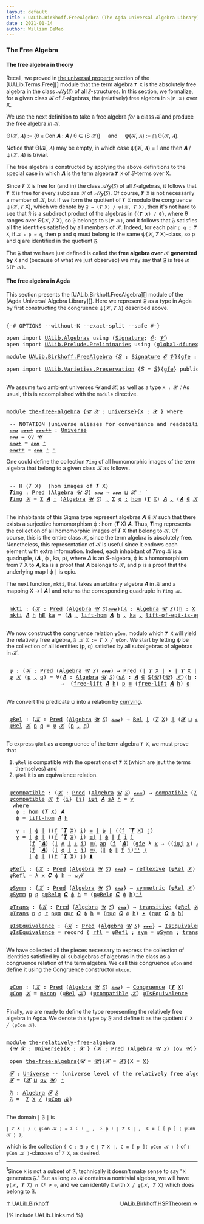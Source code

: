 ```yaml
---
layout: default
title : UALib.Birkhoff.FreeAlgebra (The Agda Universal Algebra Library)
date : 2021-01-14
author: William DeMeo
---
```


### <a id="the-free-algebra">The Free Algebra</a>

#### <a id="the-free-algebra-in-theory">The free algebra in theory</a>

Recall, we proved in [the universal property](UALib.Terms.Free.html#the-universal-property) section of the [UALib.Terms.Free][] module that the term algebra `𝑻 X` is the absolutely free algebra in the class 𝒜𝓁ℊ(𝑆) of all 𝑆-structures. In this section, we formalize, for a given class 𝒦 of 𝑆-algebras, the (relatively) free algebra in `S(P 𝒦)` over X.

We use the next definition to take a free algebra *for* a class 𝒦 and produce the free algebra *in* 𝒦.

Θ(𝒦, 𝑨) := {θ ∈ Con 𝑨 : 𝑨 / θ ∈ (S 𝒦)} &nbsp; &nbsp; and &nbsp; &nbsp; ψ(𝒦, 𝑨) := ⋂ Θ(𝒦, 𝑨).

Notice that Θ(𝒦, 𝑨) may be empty, in which case ψ(𝒦, 𝑨) = 1 and then 𝑨 / ψ(𝒦, 𝑨) is trivial.

The free algebra is constructed by applying the above definitions to the special case in which 𝑨 is the term algebra `𝑻 X` of 𝑆-terms over X.

Since `𝑻 X` is free for (and in) the class 𝒜𝓁ℊ(𝑆) of all 𝑆-algebras, it follows that `𝑻 X` is free for every subclass 𝒦 of 𝒜𝓁ℊ(𝑆). Of course, `𝑻 X` is not necessarily a member of 𝒦, but if we form the quotient of `𝑻 X` modulo the congruence ψ(𝒦, 𝑻 X), which we denote by `𝔉 = (𝑻 X) / ψ(𝒦, 𝑻 X)`, then it's not hard to see that 𝔉 is a subdirect product of the algebras in `{(𝑻 𝑋) / θ}`, where θ ranges over Θ(𝒦, 𝑻 X), so 𝔉 belongs to `S(P 𝒦)`, and it follows that 𝔉 satisfies all the identities satisfied by all members of 𝒦.  Indeed, for each pair `p q : 𝑻 X`, if `𝒦 ⊧ p ≈ q`, then p and q must belong to the same ψ(𝒦, 𝑻 X)-class, so p and q are identified in the quotient 𝔉.

The 𝔉 that we have just defined is called the **free algebra over** 𝒦 **generated by** `X` and (because of what we just observed) we may say that 𝔉 is free *in* `S(P 𝒦)`.


#### <a id="the-free-algebra-in-agda">The free algebra in Agda</a>

This section presents the [UALib.Birkhoff.FreeAlgebra][] module of the [Agda Universal Algebra Library][].  Here we represent 𝔉 as a type in Agda by first constructing the congruence ψ(𝒦, 𝑻 𝑋) described above.

<pre class="Agda">

<a id="2191" class="Symbol">{-#</a> <a id="2195" class="Keyword">OPTIONS</a> <a id="2203" class="Pragma">--without-K</a> <a id="2215" class="Pragma">--exact-split</a> <a id="2229" class="Pragma">--safe</a> <a id="2236" class="Symbol">#-}</a>

<a id="2241" class="Keyword">open</a> <a id="2246" class="Keyword">import</a> <a id="2253" href="UALib.Algebras.html" class="Module">UALib.Algebras</a> <a id="2268" class="Keyword">using</a> <a id="2274" class="Symbol">(</a><a id="2275" href="UALib.Algebras.Signatures.html#1377" class="Function">Signature</a><a id="2284" class="Symbol">;</a> <a id="2286" href="universes.html#613" class="Generalizable">𝓞</a><a id="2287" class="Symbol">;</a> <a id="2289" href="universes.html#617" class="Generalizable">𝓥</a><a id="2290" class="Symbol">)</a>
<a id="2292" class="Keyword">open</a> <a id="2297" class="Keyword">import</a> <a id="2304" href="UALib.Prelude.Preliminaries.html" class="Module">UALib.Prelude.Preliminaries</a> <a id="2332" class="Keyword">using</a> <a id="2338" class="Symbol">(</a><a id="2339" href="MGS-Subsingleton-Theorems.html#3468" class="Function">global-dfunext</a><a id="2353" class="Symbol">)</a>

<a id="2356" class="Keyword">module</a> <a id="2363" href="UALib.Birkhoff.FreeAlgebra.html" class="Module">UALib.Birkhoff.FreeAlgebra</a> <a id="2390" class="Symbol">{</a><a id="2391" href="UALib.Birkhoff.FreeAlgebra.html#2391" class="Bound">𝑆</a> <a id="2393" class="Symbol">:</a> <a id="2395" href="UALib.Algebras.Signatures.html#1377" class="Function">Signature</a> <a id="2405" href="universes.html#613" class="Generalizable">𝓞</a> <a id="2407" href="universes.html#617" class="Generalizable">𝓥</a><a id="2408" class="Symbol">}{</a><a id="2410" href="UALib.Birkhoff.FreeAlgebra.html#2410" class="Bound">gfe</a> <a id="2414" class="Symbol">:</a> <a id="2416" href="MGS-Subsingleton-Theorems.html#3468" class="Function">global-dfunext</a><a id="2430" class="Symbol">}</a> <a id="2432" class="Keyword">where</a>

<a id="2439" class="Keyword">open</a> <a id="2444" class="Keyword">import</a> <a id="2451" href="UALib.Varieties.Preservation.html" class="Module">UALib.Varieties.Preservation</a> <a id="2480" class="Symbol">{</a><a id="2481" class="Argument">𝑆</a> <a id="2483" class="Symbol">=</a> <a id="2485" href="UALib.Birkhoff.FreeAlgebra.html#2391" class="Bound">𝑆</a><a id="2486" class="Symbol">}{</a><a id="2488" href="UALib.Birkhoff.FreeAlgebra.html#2410" class="Bound">gfe</a><a id="2491" class="Symbol">}</a> <a id="2493" class="Keyword">public</a>

</pre>

We assume two ambient universes 𝓤 and 𝓧, as well as a type `X : 𝓧 ̇`. As usual, this is accomplished with the `module` directive.

<pre class="Agda">

<a id="2658" class="Keyword">module</a> <a id="the-free-algebra"></a><a id="2665" href="UALib.Birkhoff.FreeAlgebra.html#2665" class="Module">the-free-algebra</a> <a id="2682" class="Symbol">{</a><a id="2683" href="UALib.Birkhoff.FreeAlgebra.html#2683" class="Bound">𝓤</a> <a id="2685" href="UALib.Birkhoff.FreeAlgebra.html#2685" class="Bound">𝓧</a> <a id="2687" class="Symbol">:</a> <a id="2689" href="universes.html#551" class="Function">Universe</a><a id="2697" class="Symbol">}{</a><a id="2699" href="UALib.Birkhoff.FreeAlgebra.html#2699" class="Bound">X</a> <a id="2701" class="Symbol">:</a> <a id="2703" href="UALib.Birkhoff.FreeAlgebra.html#2685" class="Bound">𝓧</a> <a id="2705" href="universes.html#758" class="Function Operator">̇</a><a id="2706" class="Symbol">}</a> <a id="2708" class="Keyword">where</a>

 <a id="2716" class="Comment">-- NOTATION (universe aliases for convenience and readability).</a>
 <a id="the-free-algebra.𝓸𝓿𝓾"></a><a id="2781" href="UALib.Birkhoff.FreeAlgebra.html#2781" class="Function">𝓸𝓿𝓾</a> <a id="the-free-algebra.𝓸𝓿𝓾+"></a><a id="2785" href="UALib.Birkhoff.FreeAlgebra.html#2785" class="Function">𝓸𝓿𝓾+</a> <a id="the-free-algebra.𝓸𝓿𝓾++"></a><a id="2790" href="UALib.Birkhoff.FreeAlgebra.html#2790" class="Function">𝓸𝓿𝓾++</a> <a id="2796" class="Symbol">:</a> <a id="2798" href="universes.html#551" class="Function">Universe</a>
 <a id="2808" href="UALib.Birkhoff.FreeAlgebra.html#2781" class="Function">𝓸𝓿𝓾</a> <a id="2812" class="Symbol">=</a> <a id="2814" href="UALib.Algebras.Products.html#2030" class="Function">ov</a> <a id="2817" href="UALib.Birkhoff.FreeAlgebra.html#2683" class="Bound">𝓤</a>
 <a id="2820" href="UALib.Birkhoff.FreeAlgebra.html#2785" class="Function">𝓸𝓿𝓾+</a> <a id="2825" class="Symbol">=</a> <a id="2827" href="UALib.Birkhoff.FreeAlgebra.html#2781" class="Function">𝓸𝓿𝓾</a> <a id="2831" href="universes.html#527" class="Function Operator">⁺</a>
 <a id="2834" href="UALib.Birkhoff.FreeAlgebra.html#2790" class="Function">𝓸𝓿𝓾++</a> <a id="2840" class="Symbol">=</a> <a id="2842" href="UALib.Birkhoff.FreeAlgebra.html#2781" class="Function">𝓸𝓿𝓾</a> <a id="2846" href="universes.html#527" class="Function Operator">⁺</a> <a id="2848" href="universes.html#527" class="Function Operator">⁺</a>
</pre>

One could define the collection `𝑻img` of all homomorphic images of the term algebra that belong to a given class 𝒦 as follows.

<pre class="Agda">

 <a id="3006" class="Comment">-- H (𝑻 X)  (hom images of 𝑻 X)</a>
 <a id="the-free-algebra.𝑻img"></a><a id="3039" href="UALib.Birkhoff.FreeAlgebra.html#3039" class="Function">𝑻img</a> <a id="3044" class="Symbol">:</a> <a id="3046" href="UALib.Relations.Unary.html#1071" class="Function">Pred</a> <a id="3051" class="Symbol">(</a><a id="3052" href="UALib.Algebras.Algebras.html#771" class="Function">Algebra</a> <a id="3060" href="UALib.Birkhoff.FreeAlgebra.html#2683" class="Bound">𝓤</a> <a id="3062" href="UALib.Birkhoff.FreeAlgebra.html#2391" class="Bound">𝑆</a><a id="3063" class="Symbol">)</a> <a id="3065" href="UALib.Birkhoff.FreeAlgebra.html#2781" class="Function">𝓸𝓿𝓾</a> <a id="3069" class="Symbol">→</a> <a id="3071" href="UALib.Birkhoff.FreeAlgebra.html#2781" class="Function">𝓸𝓿𝓾</a> <a id="3075" href="Agda.Primitive.html#636" class="Function Operator">⊔</a> <a id="3077" href="UALib.Birkhoff.FreeAlgebra.html#2685" class="Bound">𝓧</a> <a id="3079" href="universes.html#527" class="Function Operator">⁺</a> <a id="3081" href="universes.html#758" class="Function Operator">̇</a>
 <a id="3084" href="UALib.Birkhoff.FreeAlgebra.html#3039" class="Function">𝑻img</a> <a id="3089" href="UALib.Birkhoff.FreeAlgebra.html#3089" class="Bound">𝒦</a> <a id="3091" class="Symbol">=</a> <a id="3093" href="MGS-MLTT.html#3074" class="Function">Σ</a> <a id="3095" href="UALib.Birkhoff.FreeAlgebra.html#3095" class="Bound">𝑨</a> <a id="3097" href="MGS-MLTT.html#3074" class="Function">꞉</a> <a id="3099" class="Symbol">(</a><a id="3100" href="UALib.Algebras.Algebras.html#771" class="Function">Algebra</a> <a id="3108" href="UALib.Birkhoff.FreeAlgebra.html#2683" class="Bound">𝓤</a> <a id="3110" href="UALib.Birkhoff.FreeAlgebra.html#2391" class="Bound">𝑆</a><a id="3111" class="Symbol">)</a> <a id="3113" href="MGS-MLTT.html#3074" class="Function">,</a> <a id="3115" href="MGS-MLTT.html#3074" class="Function">Σ</a> <a id="3117" href="UALib.Birkhoff.FreeAlgebra.html#3117" class="Bound">ϕ</a> <a id="3119" href="MGS-MLTT.html#3074" class="Function">꞉</a> <a id="3121" href="UALib.Homomorphisms.Basic.html#2319" class="Function">hom</a> <a id="3125" class="Symbol">(</a><a id="3126" href="UALib.Terms.Basic.html#3624" class="Function">𝑻</a> <a id="3128" href="UALib.Birkhoff.FreeAlgebra.html#2699" class="Bound">X</a><a id="3129" class="Symbol">)</a> <a id="3131" href="UALib.Birkhoff.FreeAlgebra.html#3095" class="Bound">𝑨</a> <a id="3133" href="MGS-MLTT.html#3074" class="Function">,</a> <a id="3135" class="Symbol">(</a><a id="3136" href="UALib.Birkhoff.FreeAlgebra.html#3095" class="Bound">𝑨</a> <a id="3138" href="UALib.Relations.Unary.html#2732" class="Function Operator">∈</a> <a id="3140" href="UALib.Birkhoff.FreeAlgebra.html#3089" class="Bound">𝒦</a><a id="3141" class="Symbol">)</a> <a id="3143" href="MGS-MLTT.html#3515" class="Function Operator">×</a> <a id="3145" href="UALib.Prelude.Inverses.html#2353" class="Function">Epic</a> <a id="3150" href="UALib.Prelude.Preliminaries.html#11659" class="Function Operator">∣</a> <a id="3152" href="UALib.Birkhoff.FreeAlgebra.html#3117" class="Bound">ϕ</a> <a id="3154" href="UALib.Prelude.Preliminaries.html#11659" class="Function Operator">∣</a>

</pre>

The inhabitants of this Sigma type represent algebras 𝑨 ∈ 𝒦 such that there exists a surjective homomorphism ϕ : hom (𝑻 X) 𝑨. Thus, 𝑻img represents the collection of all homomorphic images of 𝑻 X that belong to 𝒦.  Of course, this is the entire class 𝒦, since the term algebra is absolutely free. Nonetheless, this representation of 𝒦 is useful since it endows each element with extra information.  Indeed, each inhabitant of 𝑻img 𝒦 is a quadruple, (𝑨 , ϕ , ka, p), where 𝑨 is an 𝑆-algebra, ϕ is a homomorphism from 𝑻 X to 𝑨, ka is a proof that 𝑨 belongs to 𝒦, and p is a proof that the underlying map ∣ ϕ ∣ is epic.

The next function, `mkti`, that takes an arbitrary algebra 𝑨 in 𝒦 and a mapping X → ∣ 𝑨 ∣ and returns the corresponding quadruple in `𝑻img 𝒦`.

<pre class="Agda">

 <a id="the-free-algebra.mkti"></a><a id="3946" href="UALib.Birkhoff.FreeAlgebra.html#3946" class="Function">mkti</a> <a id="3951" class="Symbol">:</a> <a id="3953" class="Symbol">{</a><a id="3954" href="UALib.Birkhoff.FreeAlgebra.html#3954" class="Bound">𝒦</a> <a id="3956" class="Symbol">:</a> <a id="3958" href="UALib.Relations.Unary.html#1071" class="Function">Pred</a> <a id="3963" class="Symbol">(</a><a id="3964" href="UALib.Algebras.Algebras.html#771" class="Function">Algebra</a> <a id="3972" href="UALib.Birkhoff.FreeAlgebra.html#2683" class="Bound">𝓤</a> <a id="3974" href="UALib.Birkhoff.FreeAlgebra.html#2391" class="Bound">𝑆</a><a id="3975" class="Symbol">)</a><a id="3976" href="UALib.Birkhoff.FreeAlgebra.html#2781" class="Function">𝓸𝓿𝓾</a><a id="3979" class="Symbol">}(</a><a id="3981" href="UALib.Birkhoff.FreeAlgebra.html#3981" class="Bound">𝑨</a> <a id="3983" class="Symbol">:</a> <a id="3985" href="UALib.Algebras.Algebras.html#771" class="Function">Algebra</a> <a id="3993" href="UALib.Birkhoff.FreeAlgebra.html#2683" class="Bound">𝓤</a> <a id="3995" href="UALib.Birkhoff.FreeAlgebra.html#2391" class="Bound">𝑆</a><a id="3996" class="Symbol">)(</a><a id="3998" href="UALib.Birkhoff.FreeAlgebra.html#3998" class="Bound">h</a> <a id="4000" class="Symbol">:</a> <a id="4002" href="UALib.Birkhoff.FreeAlgebra.html#2699" class="Bound">X</a> <a id="4004" class="Symbol">→</a> <a id="4006" href="UALib.Prelude.Preliminaries.html#11659" class="Function Operator">∣</a> <a id="4008" href="UALib.Birkhoff.FreeAlgebra.html#3981" class="Bound">𝑨</a> <a id="4010" href="UALib.Prelude.Preliminaries.html#11659" class="Function Operator">∣</a><a id="4011" class="Symbol">)</a> <a id="4013" class="Symbol">→</a> <a id="4015" href="UALib.Prelude.Inverses.html#2353" class="Function">Epic</a> <a id="4020" href="UALib.Birkhoff.FreeAlgebra.html#3998" class="Bound">h</a> <a id="4022" class="Symbol">→</a> <a id="4024" href="UALib.Birkhoff.FreeAlgebra.html#3981" class="Bound">𝑨</a> <a id="4026" href="UALib.Relations.Unary.html#2732" class="Function Operator">∈</a> <a id="4028" href="UALib.Birkhoff.FreeAlgebra.html#3954" class="Bound">𝒦</a> <a id="4030" class="Symbol">→</a> <a id="4032" href="UALib.Birkhoff.FreeAlgebra.html#3039" class="Function">𝑻img</a> <a id="4037" href="UALib.Birkhoff.FreeAlgebra.html#3954" class="Bound">𝒦</a>
 <a id="4040" href="UALib.Birkhoff.FreeAlgebra.html#3946" class="Function">mkti</a> <a id="4045" href="UALib.Birkhoff.FreeAlgebra.html#4045" class="Bound">𝑨</a> <a id="4047" href="UALib.Birkhoff.FreeAlgebra.html#4047" class="Bound">h</a> <a id="4049" href="UALib.Birkhoff.FreeAlgebra.html#4049" class="Bound">hE</a> <a id="4052" href="UALib.Birkhoff.FreeAlgebra.html#4052" class="Bound">ka</a> <a id="4055" class="Symbol">=</a> <a id="4057" class="Symbol">(</a><a id="4058" href="UALib.Birkhoff.FreeAlgebra.html#4045" class="Bound">𝑨</a> <a id="4060" href="UALib.Prelude.Preliminaries.html#5665" class="InductiveConstructor Operator">,</a> <a id="4062" href="UALib.Terms.Basic.html#4516" class="Function">lift-hom</a> <a id="4071" href="UALib.Birkhoff.FreeAlgebra.html#4045" class="Bound">𝑨</a> <a id="4073" href="UALib.Birkhoff.FreeAlgebra.html#4047" class="Bound">h</a> <a id="4075" href="UALib.Prelude.Preliminaries.html#5665" class="InductiveConstructor Operator">,</a> <a id="4077" href="UALib.Birkhoff.FreeAlgebra.html#4052" class="Bound">ka</a> <a id="4080" href="UALib.Prelude.Preliminaries.html#5665" class="InductiveConstructor Operator">,</a> <a id="4082" href="UALib.Terms.Basic.html#5655" class="Function">lift-of-epi-is-epi</a> <a id="4101" href="UALib.Birkhoff.FreeAlgebra.html#4045" class="Bound">𝑨</a> <a id="4103" href="UALib.Birkhoff.FreeAlgebra.html#4047" class="Bound">h</a> <a id="4105" href="UALib.Birkhoff.FreeAlgebra.html#4049" class="Bound">hE</a><a id="4107" class="Symbol">)</a>

</pre>

We now construct the congruence relation `ψCon`, modulo which `𝑻 X` will yield the relatively free algebra, `𝔉 𝒦 X := 𝑻 X ╱ ψCon`. We start by letting ψ be the collection of all identities (p, q) satisfied by all subalgebras of algebras in 𝒦.

<pre class="Agda">

 <a id="the-free-algebra.ψ"></a><a id="4381" href="UALib.Birkhoff.FreeAlgebra.html#4381" class="Function">ψ</a> <a id="4383" class="Symbol">:</a> <a id="4385" class="Symbol">(</a><a id="4386" href="UALib.Birkhoff.FreeAlgebra.html#4386" class="Bound">𝒦</a> <a id="4388" class="Symbol">:</a> <a id="4390" href="UALib.Relations.Unary.html#1071" class="Function">Pred</a> <a id="4395" class="Symbol">(</a><a id="4396" href="UALib.Algebras.Algebras.html#771" class="Function">Algebra</a> <a id="4404" href="UALib.Birkhoff.FreeAlgebra.html#2683" class="Bound">𝓤</a> <a id="4406" href="UALib.Birkhoff.FreeAlgebra.html#2391" class="Bound">𝑆</a><a id="4407" class="Symbol">)</a> <a id="4409" href="UALib.Birkhoff.FreeAlgebra.html#2781" class="Function">𝓸𝓿𝓾</a><a id="4412" class="Symbol">)</a> <a id="4414" class="Symbol">→</a> <a id="4416" href="UALib.Relations.Unary.html#1071" class="Function">Pred</a> <a id="4421" class="Symbol">(</a><a id="4422" href="UALib.Prelude.Preliminaries.html#11659" class="Function Operator">∣</a> <a id="4424" href="UALib.Terms.Basic.html#3624" class="Function">𝑻</a> <a id="4426" href="UALib.Birkhoff.FreeAlgebra.html#2699" class="Bound">X</a> <a id="4428" href="UALib.Prelude.Preliminaries.html#11659" class="Function Operator">∣</a> <a id="4430" href="MGS-MLTT.html#3515" class="Function Operator">×</a> <a id="4432" href="UALib.Prelude.Preliminaries.html#11659" class="Function Operator">∣</a> <a id="4434" href="UALib.Terms.Basic.html#3624" class="Function">𝑻</a> <a id="4436" href="UALib.Birkhoff.FreeAlgebra.html#2699" class="Bound">X</a> <a id="4438" href="UALib.Prelude.Preliminaries.html#11659" class="Function Operator">∣</a><a id="4439" class="Symbol">)</a> <a id="4441" class="Symbol">(</a><a id="4442" href="UALib.Birkhoff.FreeAlgebra.html#2685" class="Bound">𝓧</a> <a id="4444" href="Agda.Primitive.html#636" class="Function Operator">⊔</a> <a id="4446" href="UALib.Birkhoff.FreeAlgebra.html#2781" class="Function">𝓸𝓿𝓾</a><a id="4449" class="Symbol">)</a>
 <a id="4452" href="UALib.Birkhoff.FreeAlgebra.html#4381" class="Function">ψ</a> <a id="4454" href="UALib.Birkhoff.FreeAlgebra.html#4454" class="Bound">𝒦</a> <a id="4456" class="Symbol">(</a><a id="4457" href="UALib.Birkhoff.FreeAlgebra.html#4457" class="Bound">p</a> <a id="4459" href="UALib.Prelude.Preliminaries.html#5665" class="InductiveConstructor Operator">,</a> <a id="4461" href="UALib.Birkhoff.FreeAlgebra.html#4461" class="Bound">q</a><a id="4462" class="Symbol">)</a> <a id="4464" class="Symbol">=</a> <a id="4466" class="Symbol">∀(</a><a id="4468" href="UALib.Birkhoff.FreeAlgebra.html#4468" class="Bound">𝑨</a> <a id="4470" class="Symbol">:</a> <a id="4472" href="UALib.Algebras.Algebras.html#771" class="Function">Algebra</a> <a id="4480" href="UALib.Birkhoff.FreeAlgebra.html#2683" class="Bound">𝓤</a> <a id="4482" href="UALib.Birkhoff.FreeAlgebra.html#2391" class="Bound">𝑆</a><a id="4483" class="Symbol">)(</a><a id="4485" href="UALib.Birkhoff.FreeAlgebra.html#4485" class="Bound">sA</a> <a id="4488" class="Symbol">:</a> <a id="4490" href="UALib.Birkhoff.FreeAlgebra.html#4468" class="Bound">𝑨</a> <a id="4492" href="UALib.Relations.Unary.html#2732" class="Function Operator">∈</a> <a id="4494" href="UALib.Varieties.Varieties.html#2900" class="Datatype">S</a><a id="4495" class="Symbol">{</a><a id="4496" href="UALib.Birkhoff.FreeAlgebra.html#2683" class="Bound">𝓤</a><a id="4497" class="Symbol">}{</a><a id="4499" href="UALib.Birkhoff.FreeAlgebra.html#2683" class="Bound">𝓤</a><a id="4500" class="Symbol">}</a> <a id="4502" href="UALib.Birkhoff.FreeAlgebra.html#4454" class="Bound">𝒦</a><a id="4503" class="Symbol">)(</a><a id="4505" href="UALib.Birkhoff.FreeAlgebra.html#4505" class="Bound">h</a> <a id="4507" class="Symbol">:</a> <a id="4509" href="UALib.Birkhoff.FreeAlgebra.html#2699" class="Bound">X</a> <a id="4511" class="Symbol">→</a> <a id="4513" href="UALib.Prelude.Preliminaries.html#11659" class="Function Operator">∣</a> <a id="4515" href="UALib.Birkhoff.FreeAlgebra.html#4468" class="Bound">𝑨</a> <a id="4517" href="UALib.Prelude.Preliminaries.html#11659" class="Function Operator">∣</a> <a id="4519" class="Symbol">)</a>
                 <a id="4538" class="Symbol">→</a>  <a id="4541" class="Symbol">(</a><a id="4542" href="UALib.Terms.Basic.html#4242" class="Function">free-lift</a> <a id="4552" href="UALib.Birkhoff.FreeAlgebra.html#4468" class="Bound">𝑨</a> <a id="4554" href="UALib.Birkhoff.FreeAlgebra.html#4505" class="Bound">h</a><a id="4555" class="Symbol">)</a> <a id="4557" href="UALib.Birkhoff.FreeAlgebra.html#4457" class="Bound">p</a> <a id="4559" href="UALib.Prelude.Preliminaries.html#5556" class="Datatype Operator">≡</a> <a id="4561" class="Symbol">(</a><a id="4562" href="UALib.Terms.Basic.html#4242" class="Function">free-lift</a> <a id="4572" href="UALib.Birkhoff.FreeAlgebra.html#4468" class="Bound">𝑨</a> <a id="4574" href="UALib.Birkhoff.FreeAlgebra.html#4505" class="Bound">h</a><a id="4575" class="Symbol">)</a> <a id="4577" href="UALib.Birkhoff.FreeAlgebra.html#4461" class="Bound">q</a>

</pre>

We convert the predicate ψ into a relation by [currying](https://en.wikipedia.org/wiki/Currying).

<pre class="Agda">

 <a id="the-free-algebra.ψRel"></a><a id="4706" href="UALib.Birkhoff.FreeAlgebra.html#4706" class="Function">ψRel</a> <a id="4711" class="Symbol">:</a> <a id="4713" class="Symbol">(</a><a id="4714" href="UALib.Birkhoff.FreeAlgebra.html#4714" class="Bound">𝒦</a> <a id="4716" class="Symbol">:</a> <a id="4718" href="UALib.Relations.Unary.html#1071" class="Function">Pred</a> <a id="4723" class="Symbol">(</a><a id="4724" href="UALib.Algebras.Algebras.html#771" class="Function">Algebra</a> <a id="4732" href="UALib.Birkhoff.FreeAlgebra.html#2683" class="Bound">𝓤</a> <a id="4734" href="UALib.Birkhoff.FreeAlgebra.html#2391" class="Bound">𝑆</a><a id="4735" class="Symbol">)</a> <a id="4737" href="UALib.Birkhoff.FreeAlgebra.html#2781" class="Function">𝓸𝓿𝓾</a><a id="4740" class="Symbol">)</a> <a id="4742" class="Symbol">→</a> <a id="4744" href="UALib.Relations.Binary.html#1475" class="Function">Rel</a> <a id="4748" href="UALib.Prelude.Preliminaries.html#11659" class="Function Operator">∣</a> <a id="4750" class="Symbol">(</a><a id="4751" href="UALib.Terms.Basic.html#3624" class="Function">𝑻</a> <a id="4753" href="UALib.Birkhoff.FreeAlgebra.html#2699" class="Bound">X</a><a id="4754" class="Symbol">)</a> <a id="4756" href="UALib.Prelude.Preliminaries.html#11659" class="Function Operator">∣</a> <a id="4758" class="Symbol">(</a><a id="4759" href="UALib.Birkhoff.FreeAlgebra.html#2685" class="Bound">𝓧</a> <a id="4761" href="Agda.Primitive.html#636" class="Function Operator">⊔</a> <a id="4763" href="UALib.Birkhoff.FreeAlgebra.html#2781" class="Function">𝓸𝓿𝓾</a><a id="4766" class="Symbol">)</a>
 <a id="4769" href="UALib.Birkhoff.FreeAlgebra.html#4706" class="Function">ψRel</a> <a id="4774" href="UALib.Birkhoff.FreeAlgebra.html#4774" class="Bound">𝒦</a> <a id="4776" href="UALib.Birkhoff.FreeAlgebra.html#4776" class="Bound">p</a> <a id="4778" href="UALib.Birkhoff.FreeAlgebra.html#4778" class="Bound">q</a> <a id="4780" class="Symbol">=</a> <a id="4782" href="UALib.Birkhoff.FreeAlgebra.html#4381" class="Function">ψ</a> <a id="4784" href="UALib.Birkhoff.FreeAlgebra.html#4774" class="Bound">𝒦</a> <a id="4786" class="Symbol">(</a><a id="4787" href="UALib.Birkhoff.FreeAlgebra.html#4776" class="Bound">p</a> <a id="4789" href="UALib.Prelude.Preliminaries.html#5665" class="InductiveConstructor Operator">,</a> <a id="4791" href="UALib.Birkhoff.FreeAlgebra.html#4778" class="Bound">q</a><a id="4792" class="Symbol">)</a>

</pre>

To express `ψRel` as a congruence of the term algebra `𝑻 X`, we must prove that

1. `ψRel` is compatible with the operations of `𝑻 X` (which are jsut the terms themselves) and
2. `ψRel` it is an equivalence relation.

<pre class="Agda">

 <a id="the-free-algebra.ψcompatible"></a><a id="5040" href="UALib.Birkhoff.FreeAlgebra.html#5040" class="Function">ψcompatible</a> <a id="5052" class="Symbol">:</a> <a id="5054" class="Symbol">(</a><a id="5055" href="UALib.Birkhoff.FreeAlgebra.html#5055" class="Bound">𝒦</a> <a id="5057" class="Symbol">:</a> <a id="5059" href="UALib.Relations.Unary.html#1071" class="Function">Pred</a> <a id="5064" class="Symbol">(</a><a id="5065" href="UALib.Algebras.Algebras.html#771" class="Function">Algebra</a> <a id="5073" href="UALib.Birkhoff.FreeAlgebra.html#2683" class="Bound">𝓤</a> <a id="5075" href="UALib.Birkhoff.FreeAlgebra.html#2391" class="Bound">𝑆</a><a id="5076" class="Symbol">)</a> <a id="5078" href="UALib.Birkhoff.FreeAlgebra.html#2781" class="Function">𝓸𝓿𝓾</a><a id="5081" class="Symbol">)</a> <a id="5083" class="Symbol">→</a> <a id="5085" href="UALib.Algebras.Algebras.html#5416" class="Function">compatible</a> <a id="5096" class="Symbol">(</a><a id="5097" href="UALib.Terms.Basic.html#3624" class="Function">𝑻</a> <a id="5099" href="UALib.Birkhoff.FreeAlgebra.html#2699" class="Bound">X</a><a id="5100" class="Symbol">)(</a><a id="5102" href="UALib.Birkhoff.FreeAlgebra.html#4706" class="Function">ψRel</a> <a id="5107" href="UALib.Birkhoff.FreeAlgebra.html#5055" class="Bound">𝒦</a><a id="5108" class="Symbol">)</a>
 <a id="5111" href="UALib.Birkhoff.FreeAlgebra.html#5040" class="Function">ψcompatible</a> <a id="5123" href="UALib.Birkhoff.FreeAlgebra.html#5123" class="Bound">𝒦</a> <a id="5125" href="UALib.Birkhoff.FreeAlgebra.html#5125" class="Bound">f</a> <a id="5127" class="Symbol">{</a><a id="5128" href="UALib.Birkhoff.FreeAlgebra.html#5128" class="Bound">i</a><a id="5129" class="Symbol">}</a> <a id="5131" class="Symbol">{</a><a id="5132" href="UALib.Birkhoff.FreeAlgebra.html#5132" class="Bound">j</a><a id="5133" class="Symbol">}</a> <a id="5135" href="UALib.Birkhoff.FreeAlgebra.html#5135" class="Bound">iψj</a> <a id="5139" href="UALib.Birkhoff.FreeAlgebra.html#5139" class="Bound">𝑨</a> <a id="5141" href="UALib.Birkhoff.FreeAlgebra.html#5141" class="Bound">sA</a> <a id="5144" href="UALib.Birkhoff.FreeAlgebra.html#5144" class="Bound">h</a> <a id="5146" class="Symbol">=</a> <a id="5148" href="UALib.Birkhoff.FreeAlgebra.html#5201" class="Function">γ</a>
  <a id="5152" class="Keyword">where</a>
   <a id="5161" href="UALib.Birkhoff.FreeAlgebra.html#5161" class="Function">ϕ</a> <a id="5163" class="Symbol">:</a> <a id="5165" href="UALib.Homomorphisms.Basic.html#2319" class="Function">hom</a> <a id="5169" class="Symbol">(</a><a id="5170" href="UALib.Terms.Basic.html#3624" class="Function">𝑻</a> <a id="5172" href="UALib.Birkhoff.FreeAlgebra.html#2699" class="Bound">X</a><a id="5173" class="Symbol">)</a> <a id="5175" href="UALib.Birkhoff.FreeAlgebra.html#5139" class="Bound">𝑨</a>
   <a id="5180" href="UALib.Birkhoff.FreeAlgebra.html#5161" class="Function">ϕ</a> <a id="5182" class="Symbol">=</a> <a id="5184" href="UALib.Terms.Basic.html#4516" class="Function">lift-hom</a> <a id="5193" href="UALib.Birkhoff.FreeAlgebra.html#5139" class="Bound">𝑨</a> <a id="5195" href="UALib.Birkhoff.FreeAlgebra.html#5144" class="Bound">h</a>

   <a id="5201" href="UALib.Birkhoff.FreeAlgebra.html#5201" class="Function">γ</a> <a id="5203" class="Symbol">:</a> <a id="5205" href="UALib.Prelude.Preliminaries.html#11659" class="Function Operator">∣</a> <a id="5207" href="UALib.Birkhoff.FreeAlgebra.html#5161" class="Function">ϕ</a> <a id="5209" href="UALib.Prelude.Preliminaries.html#11659" class="Function Operator">∣</a> <a id="5211" class="Symbol">((</a><a id="5213" href="UALib.Birkhoff.FreeAlgebra.html#5125" class="Bound">f</a> <a id="5215" href="UALib.Algebras.Algebras.html#2921" class="Function Operator">̂</a> <a id="5217" href="UALib.Terms.Basic.html#3624" class="Function">𝑻</a> <a id="5219" href="UALib.Birkhoff.FreeAlgebra.html#2699" class="Bound">X</a><a id="5220" class="Symbol">)</a> <a id="5222" href="UALib.Birkhoff.FreeAlgebra.html#5128" class="Bound">i</a><a id="5223" class="Symbol">)</a> <a id="5225" href="UALib.Prelude.Preliminaries.html#5556" class="Datatype Operator">≡</a> <a id="5227" href="UALib.Prelude.Preliminaries.html#11659" class="Function Operator">∣</a> <a id="5229" href="UALib.Birkhoff.FreeAlgebra.html#5161" class="Function">ϕ</a> <a id="5231" href="UALib.Prelude.Preliminaries.html#11659" class="Function Operator">∣</a> <a id="5233" class="Symbol">((</a><a id="5235" href="UALib.Birkhoff.FreeAlgebra.html#5125" class="Bound">f</a> <a id="5237" href="UALib.Algebras.Algebras.html#2921" class="Function Operator">̂</a> <a id="5239" href="UALib.Terms.Basic.html#3624" class="Function">𝑻</a> <a id="5241" href="UALib.Birkhoff.FreeAlgebra.html#2699" class="Bound">X</a><a id="5242" class="Symbol">)</a> <a id="5244" href="UALib.Birkhoff.FreeAlgebra.html#5132" class="Bound">j</a><a id="5245" class="Symbol">)</a>
   <a id="5250" href="UALib.Birkhoff.FreeAlgebra.html#5201" class="Function">γ</a> <a id="5252" class="Symbol">=</a> <a id="5254" href="UALib.Prelude.Preliminaries.html#11659" class="Function Operator">∣</a> <a id="5256" href="UALib.Birkhoff.FreeAlgebra.html#5161" class="Function">ϕ</a> <a id="5258" href="UALib.Prelude.Preliminaries.html#11659" class="Function Operator">∣</a> <a id="5260" class="Symbol">((</a><a id="5262" href="UALib.Birkhoff.FreeAlgebra.html#5125" class="Bound">f</a> <a id="5264" href="UALib.Algebras.Algebras.html#2921" class="Function Operator">̂</a> <a id="5266" href="UALib.Terms.Basic.html#3624" class="Function">𝑻</a> <a id="5268" href="UALib.Birkhoff.FreeAlgebra.html#2699" class="Bound">X</a><a id="5269" class="Symbol">)</a> <a id="5271" href="UALib.Birkhoff.FreeAlgebra.html#5128" class="Bound">i</a><a id="5272" class="Symbol">)</a> <a id="5274" href="MGS-MLTT.html#5997" class="Function Operator">≡⟨</a> <a id="5277" href="UALib.Prelude.Preliminaries.html#11740" class="Function Operator">∥</a> <a id="5279" href="UALib.Birkhoff.FreeAlgebra.html#5161" class="Function">ϕ</a> <a id="5281" href="UALib.Prelude.Preliminaries.html#11740" class="Function Operator">∥</a> <a id="5283" href="UALib.Birkhoff.FreeAlgebra.html#5125" class="Bound">f</a> <a id="5285" href="UALib.Birkhoff.FreeAlgebra.html#5128" class="Bound">i</a> <a id="5287" href="MGS-MLTT.html#5997" class="Function Operator">⟩</a>
       <a id="5296" class="Symbol">(</a><a id="5297" href="UALib.Birkhoff.FreeAlgebra.html#5125" class="Bound">f</a> <a id="5299" href="UALib.Algebras.Algebras.html#2921" class="Function Operator">̂</a> <a id="5301" href="UALib.Birkhoff.FreeAlgebra.html#5139" class="Bound">𝑨</a><a id="5302" class="Symbol">)</a> <a id="5304" class="Symbol">(</a><a id="5305" href="UALib.Prelude.Preliminaries.html#11659" class="Function Operator">∣</a> <a id="5307" href="UALib.Birkhoff.FreeAlgebra.html#5161" class="Function">ϕ</a> <a id="5309" href="UALib.Prelude.Preliminaries.html#11659" class="Function Operator">∣</a> <a id="5311" href="MGS-MLTT.html#3813" class="Function Operator">∘</a> <a id="5313" href="UALib.Birkhoff.FreeAlgebra.html#5128" class="Bound">i</a><a id="5314" class="Symbol">)</a> <a id="5316" href="MGS-MLTT.html#5997" class="Function Operator">≡⟨</a> <a id="5319" href="MGS-MLTT.html#6613" class="Function">ap</a> <a id="5322" class="Symbol">(</a><a id="5323" href="UALib.Birkhoff.FreeAlgebra.html#5125" class="Bound">f</a> <a id="5325" href="UALib.Algebras.Algebras.html#2921" class="Function Operator">̂</a> <a id="5327" href="UALib.Birkhoff.FreeAlgebra.html#5139" class="Bound">𝑨</a><a id="5328" class="Symbol">)</a> <a id="5330" class="Symbol">(</a><a id="5331" href="UALib.Birkhoff.FreeAlgebra.html#2410" class="Bound">gfe</a> <a id="5335" class="Symbol">λ</a> <a id="5337" href="UALib.Birkhoff.FreeAlgebra.html#5337" class="Bound">x</a> <a id="5339" class="Symbol">→</a> <a id="5341" class="Symbol">((</a><a id="5343" href="UALib.Birkhoff.FreeAlgebra.html#5135" class="Bound">iψj</a> <a id="5347" href="UALib.Birkhoff.FreeAlgebra.html#5337" class="Bound">x</a><a id="5348" class="Symbol">)</a> <a id="5350" href="UALib.Birkhoff.FreeAlgebra.html#5139" class="Bound">𝑨</a> <a id="5352" href="UALib.Birkhoff.FreeAlgebra.html#5141" class="Bound">sA</a> <a id="5355" href="UALib.Birkhoff.FreeAlgebra.html#5144" class="Bound">h</a><a id="5356" class="Symbol">))</a> <a id="5359" href="MGS-MLTT.html#5997" class="Function Operator">⟩</a>
       <a id="5368" class="Symbol">(</a><a id="5369" href="UALib.Birkhoff.FreeAlgebra.html#5125" class="Bound">f</a> <a id="5371" href="UALib.Algebras.Algebras.html#2921" class="Function Operator">̂</a> <a id="5373" href="UALib.Birkhoff.FreeAlgebra.html#5139" class="Bound">𝑨</a><a id="5374" class="Symbol">)</a> <a id="5376" class="Symbol">(</a><a id="5377" href="UALib.Prelude.Preliminaries.html#11659" class="Function Operator">∣</a> <a id="5379" href="UALib.Birkhoff.FreeAlgebra.html#5161" class="Function">ϕ</a> <a id="5381" href="UALib.Prelude.Preliminaries.html#11659" class="Function Operator">∣</a> <a id="5383" href="MGS-MLTT.html#3813" class="Function Operator">∘</a> <a id="5385" href="UALib.Birkhoff.FreeAlgebra.html#5132" class="Bound">j</a><a id="5386" class="Symbol">)</a> <a id="5388" href="MGS-MLTT.html#5997" class="Function Operator">≡⟨</a> <a id="5391" class="Symbol">(</a><a id="5392" href="UALib.Prelude.Preliminaries.html#11740" class="Function Operator">∥</a> <a id="5394" href="UALib.Birkhoff.FreeAlgebra.html#5161" class="Function">ϕ</a> <a id="5396" href="UALib.Prelude.Preliminaries.html#11740" class="Function Operator">∥</a> <a id="5398" href="UALib.Birkhoff.FreeAlgebra.html#5125" class="Bound">f</a> <a id="5400" href="UALib.Birkhoff.FreeAlgebra.html#5132" class="Bound">j</a><a id="5401" class="Symbol">)</a><a id="5402" href="MGS-MLTT.html#6125" class="Function Operator">⁻¹</a> <a id="5405" href="MGS-MLTT.html#5997" class="Function Operator">⟩</a>
       <a id="5414" href="UALib.Prelude.Preliminaries.html#11659" class="Function Operator">∣</a> <a id="5416" href="UALib.Birkhoff.FreeAlgebra.html#5161" class="Function">ϕ</a> <a id="5418" href="UALib.Prelude.Preliminaries.html#11659" class="Function Operator">∣</a> <a id="5420" class="Symbol">((</a><a id="5422" href="UALib.Birkhoff.FreeAlgebra.html#5125" class="Bound">f</a> <a id="5424" href="UALib.Algebras.Algebras.html#2921" class="Function Operator">̂</a> <a id="5426" href="UALib.Terms.Basic.html#3624" class="Function">𝑻</a> <a id="5428" href="UALib.Birkhoff.FreeAlgebra.html#2699" class="Bound">X</a><a id="5429" class="Symbol">)</a> <a id="5431" href="UALib.Birkhoff.FreeAlgebra.html#5132" class="Bound">j</a><a id="5432" class="Symbol">)</a> <a id="5434" href="MGS-MLTT.html#6079" class="Function Operator">∎</a>

 <a id="the-free-algebra.ψRefl"></a><a id="5438" href="UALib.Birkhoff.FreeAlgebra.html#5438" class="Function">ψRefl</a> <a id="5444" class="Symbol">:</a> <a id="5446" class="Symbol">{</a><a id="5447" href="UALib.Birkhoff.FreeAlgebra.html#5447" class="Bound">𝒦</a> <a id="5449" class="Symbol">:</a> <a id="5451" href="UALib.Relations.Unary.html#1071" class="Function">Pred</a> <a id="5456" class="Symbol">(</a><a id="5457" href="UALib.Algebras.Algebras.html#771" class="Function">Algebra</a> <a id="5465" href="UALib.Birkhoff.FreeAlgebra.html#2683" class="Bound">𝓤</a> <a id="5467" href="UALib.Birkhoff.FreeAlgebra.html#2391" class="Bound">𝑆</a><a id="5468" class="Symbol">)</a> <a id="5470" href="UALib.Birkhoff.FreeAlgebra.html#2781" class="Function">𝓸𝓿𝓾</a><a id="5473" class="Symbol">}</a> <a id="5475" class="Symbol">→</a> <a id="5477" href="UALib.Relations.Quotients.html#992" class="Function">reflexive</a> <a id="5487" class="Symbol">(</a><a id="5488" href="UALib.Birkhoff.FreeAlgebra.html#4706" class="Function">ψRel</a> <a id="5493" href="UALib.Birkhoff.FreeAlgebra.html#5447" class="Bound">𝒦</a><a id="5494" class="Symbol">)</a>
 <a id="5497" href="UALib.Birkhoff.FreeAlgebra.html#5438" class="Function">ψRefl</a> <a id="5503" class="Symbol">=</a> <a id="5505" class="Symbol">λ</a> <a id="5507" href="UALib.Birkhoff.FreeAlgebra.html#5507" class="Bound">x</a> <a id="5509" href="UALib.Birkhoff.FreeAlgebra.html#5509" class="Bound">𝑪</a> <a id="5511" href="UALib.Birkhoff.FreeAlgebra.html#5511" class="Bound">ϕ</a> <a id="5513" href="UALib.Birkhoff.FreeAlgebra.html#5513" class="Bound">h</a> <a id="5515" class="Symbol">→</a> <a id="5517" href="UALib.Prelude.Preliminaries.html#5570" class="InductiveConstructor">𝓇ℯ𝒻𝓁</a>

 <a id="the-free-algebra.ψSymm"></a><a id="5524" href="UALib.Birkhoff.FreeAlgebra.html#5524" class="Function">ψSymm</a> <a id="5530" class="Symbol">:</a> <a id="5532" class="Symbol">{</a><a id="5533" href="UALib.Birkhoff.FreeAlgebra.html#5533" class="Bound">𝒦</a> <a id="5535" class="Symbol">:</a> <a id="5537" href="UALib.Relations.Unary.html#1071" class="Function">Pred</a> <a id="5542" class="Symbol">(</a><a id="5543" href="UALib.Algebras.Algebras.html#771" class="Function">Algebra</a> <a id="5551" href="UALib.Birkhoff.FreeAlgebra.html#2683" class="Bound">𝓤</a> <a id="5553" href="UALib.Birkhoff.FreeAlgebra.html#2391" class="Bound">𝑆</a><a id="5554" class="Symbol">)</a> <a id="5556" href="UALib.Birkhoff.FreeAlgebra.html#2781" class="Function">𝓸𝓿𝓾</a><a id="5559" class="Symbol">}</a> <a id="5561" class="Symbol">→</a> <a id="5563" href="UALib.Relations.Quotients.html#1080" class="Function">symmetric</a> <a id="5573" class="Symbol">(</a><a id="5574" href="UALib.Birkhoff.FreeAlgebra.html#4706" class="Function">ψRel</a> <a id="5579" href="UALib.Birkhoff.FreeAlgebra.html#5533" class="Bound">𝒦</a><a id="5580" class="Symbol">)</a>
 <a id="5583" href="UALib.Birkhoff.FreeAlgebra.html#5524" class="Function">ψSymm</a> <a id="5589" href="UALib.Birkhoff.FreeAlgebra.html#5589" class="Bound">p</a> <a id="5591" href="UALib.Birkhoff.FreeAlgebra.html#5591" class="Bound">q</a> <a id="5593" href="UALib.Birkhoff.FreeAlgebra.html#5593" class="Bound">pψRelq</a> <a id="5600" href="UALib.Birkhoff.FreeAlgebra.html#5600" class="Bound">𝑪</a> <a id="5602" href="UALib.Birkhoff.FreeAlgebra.html#5602" class="Bound">ϕ</a> <a id="5604" href="UALib.Birkhoff.FreeAlgebra.html#5604" class="Bound">h</a> <a id="5606" class="Symbol">=</a> <a id="5608" class="Symbol">(</a><a id="5609" href="UALib.Birkhoff.FreeAlgebra.html#5593" class="Bound">pψRelq</a> <a id="5616" href="UALib.Birkhoff.FreeAlgebra.html#5600" class="Bound">𝑪</a> <a id="5618" href="UALib.Birkhoff.FreeAlgebra.html#5602" class="Bound">ϕ</a> <a id="5620" href="UALib.Birkhoff.FreeAlgebra.html#5604" class="Bound">h</a><a id="5621" class="Symbol">)</a><a id="5622" href="MGS-MLTT.html#6125" class="Function Operator">⁻¹</a>

 <a id="the-free-algebra.ψTrans"></a><a id="5627" href="UALib.Birkhoff.FreeAlgebra.html#5627" class="Function">ψTrans</a> <a id="5634" class="Symbol">:</a> <a id="5636" class="Symbol">{</a><a id="5637" href="UALib.Birkhoff.FreeAlgebra.html#5637" class="Bound">𝒦</a> <a id="5639" class="Symbol">:</a> <a id="5641" href="UALib.Relations.Unary.html#1071" class="Function">Pred</a> <a id="5646" class="Symbol">(</a><a id="5647" href="UALib.Algebras.Algebras.html#771" class="Function">Algebra</a> <a id="5655" href="UALib.Birkhoff.FreeAlgebra.html#2683" class="Bound">𝓤</a> <a id="5657" href="UALib.Birkhoff.FreeAlgebra.html#2391" class="Bound">𝑆</a><a id="5658" class="Symbol">)</a> <a id="5660" href="UALib.Birkhoff.FreeAlgebra.html#2781" class="Function">𝓸𝓿𝓾</a><a id="5663" class="Symbol">}</a> <a id="5665" class="Symbol">→</a> <a id="5667" href="UALib.Relations.Quotients.html#1292" class="Function">transitive</a> <a id="5678" class="Symbol">(</a><a id="5679" href="UALib.Birkhoff.FreeAlgebra.html#4706" class="Function">ψRel</a> <a id="5684" href="UALib.Birkhoff.FreeAlgebra.html#5637" class="Bound">𝒦</a><a id="5685" class="Symbol">)</a>
 <a id="5688" href="UALib.Birkhoff.FreeAlgebra.html#5627" class="Function">ψTrans</a> <a id="5695" href="UALib.Birkhoff.FreeAlgebra.html#5695" class="Bound">p</a> <a id="5697" href="UALib.Birkhoff.FreeAlgebra.html#5697" class="Bound">q</a> <a id="5699" href="UALib.Birkhoff.FreeAlgebra.html#5699" class="Bound">r</a> <a id="5701" href="UALib.Birkhoff.FreeAlgebra.html#5701" class="Bound">pψq</a> <a id="5705" href="UALib.Birkhoff.FreeAlgebra.html#5705" class="Bound">qψr</a> <a id="5709" href="UALib.Birkhoff.FreeAlgebra.html#5709" class="Bound">𝑪</a> <a id="5711" href="UALib.Birkhoff.FreeAlgebra.html#5711" class="Bound">ϕ</a> <a id="5713" href="UALib.Birkhoff.FreeAlgebra.html#5713" class="Bound">h</a> <a id="5715" class="Symbol">=</a> <a id="5717" class="Symbol">(</a><a id="5718" href="UALib.Birkhoff.FreeAlgebra.html#5701" class="Bound">pψq</a> <a id="5722" href="UALib.Birkhoff.FreeAlgebra.html#5709" class="Bound">𝑪</a> <a id="5724" href="UALib.Birkhoff.FreeAlgebra.html#5711" class="Bound">ϕ</a> <a id="5726" href="UALib.Birkhoff.FreeAlgebra.html#5713" class="Bound">h</a><a id="5727" class="Symbol">)</a> <a id="5729" href="MGS-MLTT.html#5910" class="Function Operator">∙</a> <a id="5731" class="Symbol">(</a><a id="5732" href="UALib.Birkhoff.FreeAlgebra.html#5705" class="Bound">qψr</a> <a id="5736" href="UALib.Birkhoff.FreeAlgebra.html#5709" class="Bound">𝑪</a> <a id="5738" href="UALib.Birkhoff.FreeAlgebra.html#5711" class="Bound">ϕ</a> <a id="5740" href="UALib.Birkhoff.FreeAlgebra.html#5713" class="Bound">h</a><a id="5741" class="Symbol">)</a>

 <a id="the-free-algebra.ψIsEquivalence"></a><a id="5745" href="UALib.Birkhoff.FreeAlgebra.html#5745" class="Function">ψIsEquivalence</a> <a id="5760" class="Symbol">:</a> <a id="5762" class="Symbol">{</a><a id="5763" href="UALib.Birkhoff.FreeAlgebra.html#5763" class="Bound">𝒦</a> <a id="5765" class="Symbol">:</a> <a id="5767" href="UALib.Relations.Unary.html#1071" class="Function">Pred</a> <a id="5772" class="Symbol">(</a><a id="5773" href="UALib.Algebras.Algebras.html#771" class="Function">Algebra</a> <a id="5781" href="UALib.Birkhoff.FreeAlgebra.html#2683" class="Bound">𝓤</a> <a id="5783" href="UALib.Birkhoff.FreeAlgebra.html#2391" class="Bound">𝑆</a><a id="5784" class="Symbol">)</a> <a id="5786" href="UALib.Birkhoff.FreeAlgebra.html#2781" class="Function">𝓸𝓿𝓾</a><a id="5789" class="Symbol">}</a> <a id="5791" class="Symbol">→</a> <a id="5793" href="UALib.Relations.Quotients.html#1922" class="Record">IsEquivalence</a> <a id="5807" class="Symbol">(</a><a id="5808" href="UALib.Birkhoff.FreeAlgebra.html#4706" class="Function">ψRel</a> <a id="5813" href="UALib.Birkhoff.FreeAlgebra.html#5763" class="Bound">𝒦</a><a id="5814" class="Symbol">)</a>
 <a id="5817" href="UALib.Birkhoff.FreeAlgebra.html#5745" class="Function">ψIsEquivalence</a> <a id="5832" class="Symbol">=</a> <a id="5834" class="Keyword">record</a> <a id="5841" class="Symbol">{</a> <a id="5843" href="UALib.Relations.Quotients.html#1990" class="Field">rfl</a> <a id="5847" class="Symbol">=</a> <a id="5849" href="UALib.Birkhoff.FreeAlgebra.html#5438" class="Function">ψRefl</a> <a id="5855" class="Symbol">;</a> <a id="5857" href="UALib.Relations.Quotients.html#2015" class="Field">sym</a> <a id="5861" class="Symbol">=</a> <a id="5863" href="UALib.Birkhoff.FreeAlgebra.html#5524" class="Function">ψSymm</a> <a id="5869" class="Symbol">;</a> <a id="5871" href="UALib.Relations.Quotients.html#2040" class="Field">trans</a> <a id="5877" class="Symbol">=</a> <a id="5879" href="UALib.Birkhoff.FreeAlgebra.html#5627" class="Function">ψTrans</a> <a id="5886" class="Symbol">}</a>

</pre>

We have collected all the pieces necessary to express the collection of identities satisfied by all subalgebras of algebras in the class as a congruence relation of the term algebra. We call this congruence `ψCon` and define it using the Congruence constructor `mkcon`.

<pre class="Agda">

 <a id="the-free-algebra.ψCon"></a><a id="6187" href="UALib.Birkhoff.FreeAlgebra.html#6187" class="Function">ψCon</a> <a id="6192" class="Symbol">:</a> <a id="6194" class="Symbol">(</a><a id="6195" href="UALib.Birkhoff.FreeAlgebra.html#6195" class="Bound">𝒦</a> <a id="6197" class="Symbol">:</a> <a id="6199" href="UALib.Relations.Unary.html#1071" class="Function">Pred</a> <a id="6204" class="Symbol">(</a><a id="6205" href="UALib.Algebras.Algebras.html#771" class="Function">Algebra</a> <a id="6213" href="UALib.Birkhoff.FreeAlgebra.html#2683" class="Bound">𝓤</a> <a id="6215" href="UALib.Birkhoff.FreeAlgebra.html#2391" class="Bound">𝑆</a><a id="6216" class="Symbol">)</a> <a id="6218" href="UALib.Birkhoff.FreeAlgebra.html#2781" class="Function">𝓸𝓿𝓾</a><a id="6221" class="Symbol">)</a> <a id="6223" class="Symbol">→</a> <a id="6225" href="UALib.Algebras.Congruences.html#891" class="Record">Congruence</a> <a id="6236" class="Symbol">(</a><a id="6237" href="UALib.Terms.Basic.html#3624" class="Function">𝑻</a> <a id="6239" href="UALib.Birkhoff.FreeAlgebra.html#2699" class="Bound">X</a><a id="6240" class="Symbol">)</a>
 <a id="6243" href="UALib.Birkhoff.FreeAlgebra.html#6187" class="Function">ψCon</a> <a id="6248" href="UALib.Birkhoff.FreeAlgebra.html#6248" class="Bound">𝒦</a> <a id="6250" class="Symbol">=</a> <a id="6252" href="UALib.Algebras.Congruences.html#970" class="InductiveConstructor">mkcon</a> <a id="6258" class="Symbol">(</a><a id="6259" href="UALib.Birkhoff.FreeAlgebra.html#4706" class="Function">ψRel</a> <a id="6264" href="UALib.Birkhoff.FreeAlgebra.html#6248" class="Bound">𝒦</a><a id="6265" class="Symbol">)</a> <a id="6267" class="Symbol">(</a><a id="6268" href="UALib.Birkhoff.FreeAlgebra.html#5040" class="Function">ψcompatible</a> <a id="6280" href="UALib.Birkhoff.FreeAlgebra.html#6248" class="Bound">𝒦</a><a id="6281" class="Symbol">)</a> <a id="6283" href="UALib.Birkhoff.FreeAlgebra.html#5745" class="Function">ψIsEquivalence</a>

</pre>


Finally, we are ready to define the type representing the relatively free algebra in Agda.  We denote this type by 𝔉 and define it as the quotient `𝑻 X ╱ (ψCon 𝒦)`.

<pre class="Agda">

<a id="6492" class="Keyword">module</a> <a id="the-relatively-free-algebra"></a><a id="6499" href="UALib.Birkhoff.FreeAlgebra.html#6499" class="Module">the-relatively-free-algebra</a>
 <a id="6528" class="Symbol">{</a><a id="6529" href="UALib.Birkhoff.FreeAlgebra.html#6529" class="Bound">𝓤</a> <a id="6531" href="UALib.Birkhoff.FreeAlgebra.html#6531" class="Bound">𝓧</a> <a id="6533" class="Symbol">:</a> <a id="6535" href="universes.html#551" class="Function">Universe</a><a id="6543" class="Symbol">}{</a><a id="6545" href="UALib.Birkhoff.FreeAlgebra.html#6545" class="Bound">X</a> <a id="6547" class="Symbol">:</a> <a id="6549" href="UALib.Birkhoff.FreeAlgebra.html#6531" class="Bound">𝓧</a> <a id="6551" href="universes.html#758" class="Function Operator">̇</a><a id="6552" class="Symbol">}</a> <a id="6554" class="Symbol">{</a><a id="6555" href="UALib.Birkhoff.FreeAlgebra.html#6555" class="Bound">𝒦</a> <a id="6557" class="Symbol">:</a> <a id="6559" href="UALib.Relations.Unary.html#1071" class="Function">Pred</a> <a id="6564" class="Symbol">(</a><a id="6565" href="UALib.Algebras.Algebras.html#771" class="Function">Algebra</a> <a id="6573" href="UALib.Birkhoff.FreeAlgebra.html#6529" class="Bound">𝓤</a> <a id="6575" href="UALib.Birkhoff.FreeAlgebra.html#2391" class="Bound">𝑆</a><a id="6576" class="Symbol">)</a> <a id="6578" class="Symbol">(</a><a id="6579" href="UALib.Algebras.Products.html#2030" class="Function">ov</a> <a id="6582" href="UALib.Birkhoff.FreeAlgebra.html#6529" class="Bound">𝓤</a><a id="6583" class="Symbol">)}</a> <a id="6586" class="Keyword">where</a>

 <a id="6594" class="Keyword">open</a> <a id="6599" href="UALib.Birkhoff.FreeAlgebra.html#2665" class="Module">the-free-algebra</a><a id="6615" class="Symbol">{</a><a id="6616" class="Argument">𝓤</a> <a id="6618" class="Symbol">=</a> <a id="6620" href="UALib.Birkhoff.FreeAlgebra.html#6529" class="Bound">𝓤</a><a id="6621" class="Symbol">}{</a><a id="6623" class="Argument">𝓧</a> <a id="6625" class="Symbol">=</a> <a id="6627" href="UALib.Birkhoff.FreeAlgebra.html#6531" class="Bound">𝓧</a><a id="6628" class="Symbol">}{</a><a id="6630" class="Argument">X</a> <a id="6632" class="Symbol">=</a> <a id="6634" href="UALib.Birkhoff.FreeAlgebra.html#6545" class="Bound">X</a><a id="6635" class="Symbol">}</a>

 <a id="the-relatively-free-algebra.𝓕"></a><a id="6639" href="UALib.Birkhoff.FreeAlgebra.html#6639" class="Function">𝓕</a> <a id="6641" class="Symbol">:</a> <a id="6643" href="universes.html#551" class="Function">Universe</a> <a id="6652" class="Comment">-- (universe level of the relatively free algebra)</a>
 <a id="6704" href="UALib.Birkhoff.FreeAlgebra.html#6639" class="Function">𝓕</a> <a id="6706" class="Symbol">=</a> <a id="6708" class="Symbol">(</a><a id="6709" href="UALib.Birkhoff.FreeAlgebra.html#6531" class="Bound">𝓧</a> <a id="6711" href="Agda.Primitive.html#636" class="Function Operator">⊔</a> <a id="6713" href="UALib.Algebras.Products.html#2030" class="Function">ov</a> <a id="6716" href="UALib.Birkhoff.FreeAlgebra.html#6529" class="Bound">𝓤</a><a id="6717" class="Symbol">)</a> <a id="6719" href="universes.html#527" class="Function Operator">⁺</a>

 <a id="the-relatively-free-algebra.𝔉"></a><a id="6723" href="UALib.Birkhoff.FreeAlgebra.html#6723" class="Function">𝔉</a> <a id="6725" class="Symbol">:</a> <a id="6727" href="UALib.Algebras.Algebras.html#771" class="Function">Algebra</a> <a id="6735" href="UALib.Birkhoff.FreeAlgebra.html#6639" class="Function">𝓕</a> <a id="6737" href="UALib.Birkhoff.FreeAlgebra.html#2391" class="Bound">𝑆</a>
 <a id="6740" href="UALib.Birkhoff.FreeAlgebra.html#6723" class="Function">𝔉</a> <a id="6742" class="Symbol">=</a>  <a id="6745" href="UALib.Terms.Basic.html#3624" class="Function">𝑻</a> <a id="6747" href="UALib.Birkhoff.FreeAlgebra.html#6545" class="Bound">X</a> <a id="6749" href="UALib.Algebras.Congruences.html#3100" class="Function Operator">╱</a> <a id="6751" class="Symbol">(</a><a id="6752" href="UALib.Birkhoff.FreeAlgebra.html#6187" class="Function">ψCon</a> <a id="6757" href="UALib.Birkhoff.FreeAlgebra.html#6555" class="Bound">𝒦</a><a id="6758" class="Symbol">)</a>

</pre>

The domain ∣ 𝔉 ∣ is

`∣ 𝑻 X ∣ / ⟨ ψCon 𝒦 ⟩ = Σ C ꞉ _ ,  Σ p ꞉ ∣ 𝑻 X ∣ ,  C ≡ ( [ p ] ⟨ ψCon 𝒦 ⟩ )`,

which is the collection `{ C : ∃ p ∈ ∣ 𝑻 X ∣, C ≡ [ p ]⟨ ψCon 𝒦 ⟩ }` of `⟨ ψCon 𝒦 ⟩`-classses of `𝑻 X`, as desired.


----------------------------

<span class="footnote"><sup>1</sup>Since `X` is not a subset of 𝔉, technically it doesn't make sense to say "`X` generates 𝔉." But as long as 𝒦 contains a nontrivial algebra, we will have `ψ(𝒦, 𝑻 𝑋) ∩ X² ≠ ∅`, and we can identify `X` with `X / ψ(𝒦, 𝑻 X)` which does belong to 𝔉.</span>

[↑ UALib.Birkhoff](UALib.Birkhoff.html)
<span style="float:right;">[UALib.Birkhoff.HSPTheorem →](UALib.Birkhoff.HSPTheorem.html)</span>

{% include UALib.Links.md %}

<!--

Lemma 4.27. (Bergman) Let 𝒦 be a class of algebras, and ψCon defined as above.
                     Then 𝔽 := 𝑻 / ψCon is isomorphic to an algebra in SP(𝒦).

Proof. 𝔽 ↪ ⨅ 𝒜, where 𝒜 = {𝑨 / θ : 𝑨 / θ ∈ S 𝒦}.
       Therefore, 𝔽 ≅ 𝑩, where 𝑩 is a subalgebra of ⨅ 𝒜 ∈ PS(𝒦).
       Thus 𝔽 is isomorphic to an algebra in SPS(𝒦).
       By SPS⊆SP, 𝔽 is isomorphic to an algebra in SP(𝒦).

-->



